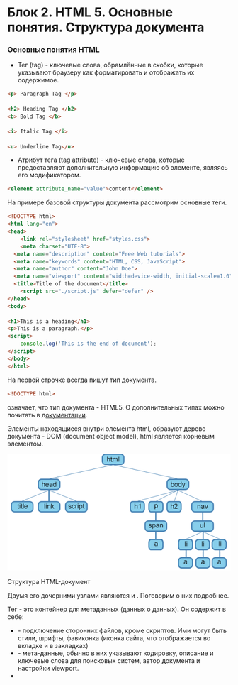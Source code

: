 # Блок 2. HTML 5. Основные понятия. Структура документа

### Основные понятия HTML

- Тег (tag) - ключевые слова, обрамлённые в скобки, которые указывают браузеру как форматировать и отображать их содержимое.

```html
<p> Paragraph Tag </p>

<h2> Heading Tag </h2>
<b> Bold Tag </b>

<i> Italic Tag </i>

<u> Underline Tag</u>
```

- Атрибут тега (tag attribute) - ключевые слова, которые предоставляют дополнительную информацию об элементе, являясь его модификатором.

```html
<element attribute_name="value">content</element>
```

На примере базовой структуры документа рассмотрим основные теги.

```html
<!DOCTYPE html>
<html lang="en">
<head>
	<link rel="stylesheet" href="styles.css">
	<meta charset="UTF-8">
  <meta name="description" content="Free Web tutorials">
  <meta name="keywords" content="HTML, CSS, JavaScript">
  <meta name="author" content="John Doe">
  <meta name="viewport" content="width=device-width, initial-scale=1.0">
  <title>Title of the document</title>
	<script src="./script.js" defer="defer" />
</head>
<body>

<h1>This is a heading</h1>
<p>This is a paragraph.</p>
<script>
	console.log('This is the end of document');
</script>
</body>
</html>
```

На первой строчке всегда пишут тип документа. 

```html
<!DOCTYPE html>
```

означает, что тип документа - HTML5. О дополнительных типах можно почитать в [документации](https://www.w3schools.com/tags/tag_doctype.asp).

Элементы находящиеся внутри элемента html, образуют дерево документа - DOM (document object model), html является корневым элементом.  

![%D0%91%D0%BB%D0%BE%D0%BA%202%20HTML%205%20%D0%9E%D1%81%D0%BD%D0%BE%D0%B2%D0%BD%D1%8B%D0%B5%20%D0%BF%D0%BE%D0%BD%D1%8F%D1%82%D0%B8%D1%8F%20%D0%A1%D1%82%D1%80%D1%83%D0%BA%D1%82%D1%83%D1%80%D0%B0%20%D0%B4%D0%BE%D0%BA%D1%83%D0%BC%D0%B5%D0%BD%D1%82%D0%B0%20152e795b66814034a0c0f73186f9a61b/Untitled.png](%D0%91%D0%BB%D0%BE%D0%BA%202%20HTML%205%20%D0%9E%D1%81%D0%BD%D0%BE%D0%B2%D0%BD%D1%8B%D0%B5%20%D0%BF%D0%BE%D0%BD%D1%8F%D1%82%D0%B8%D1%8F%20%D0%A1%D1%82%D1%80%D1%83%D0%BA%D1%82%D1%83%D1%80%D0%B0%20%D0%B4%D0%BE%D0%BA%D1%83%D0%BC%D0%B5%D0%BD%D1%82%D0%B0%20152e795b66814034a0c0f73186f9a61b/Untitled.png)

Структура HTML-документ

Двумя его дочерними узлами являются <head> и <body>. Поговорим о них подробнее.

Тег <head> - это контейнер для метаданных (данных о данных). Он содержит в себе:

- <link> - подключение сторонних файлов, кроме скриптов. Ими могут быть стили, шрифты, фавиконка (иконка сайта, что отображается во вкладке и в закладках)
- <meta> - мета-данные, обычно в них указывают кодировку, описание и ключевые слова для поисковых систем, автор документа и настройки viewport.
- <title> - обязательный тег, в котором находится название документа, которое отображается во вкладке браузера.
- <script> - подключение скриптов

В теге <body> содержится тело документа.

## Типы тегов

До появления HTML5 разделяли всего два типа тегов - блочные и строчные

1. Блочные - теги высокого уровня. Могут включать в себя другие блочные и строчные теги. Формируют новый блок контента. Это теги <div>, <p>, <h1> - <h6>, списки (<ul>, <ol>), элементы списка - <li> и так далее. Единственный элемент, внутрь которого нельзя вставлять другие блочные элементы, это параграф - <p>.
2. Строчные элементы не могут включать в себя блочные элементы. Используются для разметки частей содержимого элементов. В отличии от блочных элементов не создают новый блок контента, а их ширина и высота зависят от контента.

## Контентная модель HTML

![%D0%91%D0%BB%D0%BE%D0%BA%202%20HTML%205%20%D0%9E%D1%81%D0%BD%D0%BE%D0%B2%D0%BD%D1%8B%D0%B5%20%D0%BF%D0%BE%D0%BD%D1%8F%D1%82%D0%B8%D1%8F%20%D0%A1%D1%82%D1%80%D1%83%D0%BA%D1%82%D1%83%D1%80%D0%B0%20%D0%B4%D0%BE%D0%BA%D1%83%D0%BC%D0%B5%D0%BD%D1%82%D0%B0%20152e795b66814034a0c0f73186f9a61b/Untitled%201.png](%D0%91%D0%BB%D0%BE%D0%BA%202%20HTML%205%20%D0%9E%D1%81%D0%BD%D0%BE%D0%B2%D0%BD%D1%8B%D0%B5%20%D0%BF%D0%BE%D0%BD%D1%8F%D1%82%D0%B8%D1%8F%20%D0%A1%D1%82%D1%80%D1%83%D0%BA%D1%82%D1%83%D1%80%D0%B0%20%D0%B4%D0%BE%D0%BA%D1%83%D0%BC%D0%B5%D0%BD%D1%82%D0%B0%20152e795b66814034a0c0f73186f9a61b/Untitled%201.png)

Контентная модель HTML5

С приходом HTML 5 классификация была расширена, благодаря чему каждый элемент может принадлежать ноль, одной или более категориям.

Контентная модель (content model), или модель содержимого, описывает, какой тип содержимого следует ожидать внутри элемента и какие элементы могут быть вложены в другие элементы.

### Основные категории содержимого

1. Мета содержимое. Данные о данных, о них мы говорили выше.
2. Потоковое содержимое. Большинство элементов используемых в теле документов
3. Секционное содержимое. Теги <article>, <aside>, <nav>, <section>
4. Заголовочное содержимое. Теги <h1> - <h6>. Здесь всё работает как в книге: h1 - название книги (заголовок сайта), h2 - название раздела и т.д.. h1 может быть только один.
5. Текстовое содержимое - элементы для разметки текста внутри абзацев.
6. Встроенное содержимое - то, что импортируется в документ из других источников. 
7. Интерактивное содержимое - это то, что предполагает взаимодействие с пользователем.

Важно использовать теги по их прямому назначению. Это помогает поисковым системам выделять нужную информацию, а пользователям, которые по тем или иным причинам не могут читать, использовать скринридер. 

Проверить свою вёрстку всегда можно валидатором, он укажет ошибки, которые следует исправить, чтобы вёрстка соответствовала текущей спецификации.

### Основные атрибуты

- id - однозначный идентификатор элемента
- class - идентификатор элемента. Не является уникальным, можно указывать несколько классов через пробел
- href - атрибут элемента <a>, в нём указывают url по которому будет осуществлён переход по клику на <a>
- src - атрибут элементов img, video, audio. В нём указывают путь до источника.
- alt - текст, который будет отображен, если элемент не загрузился
- title - текст, который будет показан при наведении курсора (ховере) на элемент
- style - CSS для конкретного элемента

```html
...
<article id="korgi-article" class="class1 class2">
	<img src="images/korgi.jpg" alt="Здесь изображен прекрасный корги" title="Собака" />
	<div
			class="image-caption"
		  title="здесь очень длинный текст"
			style="padding: 6px; text-align: center; color: orange;">
		Тут тоже очень длинный текст, который может не поместиться
	</div>
</article>
...
```

Дополнительные ссылки:

[Валидатор W3C](https://validator.w3.org/)

[Типы документов](https://www.w3schools.com/tags/tag_doctype.asp)

[Подробнее про подключение скриптов](https://learn.javascript.ru/script-async-defer)

Про адаптивность сайтов для людей с ограниченными возможностями - [https://weblind.ru/](https://weblind.ru/) 

Для сильных духом - [спецификация HTML 5.2](https://html.spec.whatwg.org/).